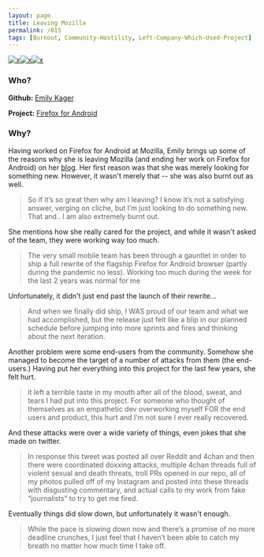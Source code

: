 ```yaml
---
layout: page
title: Leaving Mozilla 
permalink: /015
tags: [Burnout, Community-Hostility, Left-Company-Which-Used-Project]
---
```


[![x](https://img.shields.io/badge/-Burnout-ffa07a)](/#BT)[![x](https://img.shields.io/badge/-Community%20Hostility-red)](/#CH)[![x](https://img.shields.io/badge/-Left%20Company%20Which%20Used%20Project-green)](/#LC)

### Who?

**Github:** [Emily Kager](https://github.com/ekager)

**Project:** [Firefox for Android](https://github.com/mozilla-mobile/fenix)

### Why?

Having worked on Firefox for Android at Mozilla, Emily brings up some of the reasons why she is leaving Mozilla (and ending her work on Firefox for Android) on her [blog](https://www.emilykager.com/writing/2021/02/10/mozilla.html). Her first reason was that she was merely looking for something new. However, it wasn't merely that -- she was also burnt out as well.

>  So if it’s so great then why am I leaving? I know it’s not a satisfying  answer, verging on cliche, but I’m just looking to do something new.  That and.. I am also extremely burnt out. 

She mentions how she really cared for the project, and while it wasn't asked of the team, they were working way too much. 

> The very small mobile team has been through a gauntlet in order to ship a full rewrite of the flagship Firefox for Android browser (partly during the pandemic no less). Working too much during the week for the last 2  years was normal for me

Unfortunately, it didn't just end past the launch of their rewrite...

> And when we finally did ship, I WAS proud of our team and what we had  accomplished, but the release just felt like a blip in our planned  schedule before jumping into more sprints and fires and thinking about  the next iteration.

Another problem were some end-users from the community. Somehow she managed to become the target of a number of attacks from them (the end-users.) Having put her everything into this project for the last few years, she felt hurt. 

> it left a terrible taste in my mouth after all of the blood, sweat, and  tears I had put into this project. For someone who thought of themselves as an empathetic dev overworking myself FOR the end users and product,  this hurt and I’m not sure I ever really recovered.

And these attacks were over a wide variety of things, even jokes that she made on twitter. 

> In response this tweet was posted all over Reddit and 4chan and then  there were coordinated doxxing attacks, multiple 4chan threads full of  violent sexual and death threats, troll PRs opened in our repo, all of  my photos pulled off of my Instagram and posted into these threads with  disgusting commentary, and actual calls to my work from fake  “journalists” to try to get me fired.

Eventually things did slow down, but unfortunately it wasn't enough. 

> While the pace is slowing down now and there’s a promise of no more  deadline crunches, I just feel that I haven’t been able to catch my  breath no matter how much time I take off. 